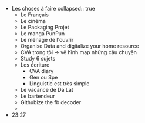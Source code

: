 - Les choses à faire
  collapsed:: true
	- Le Français
	- Le cinéma
	- Le Packaging Projet
	- Le manga PunPun
	- Le ménage de l'ouvrir
	- Organise Data and digitalize your home resource
	- CVA trong tôi -> vẽ hình map những câu chuyện
	- Study 6 sujets
	- Les écriture
		- CVA diary
		- Gen ou Spe
		- Linguistic est très simple
	- Le vacance de Da Lat
	- Le bartendeur
	- Githubize the fb decoder
	-
- 23:27